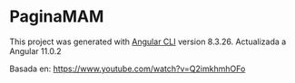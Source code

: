 # PaginaMAM

This project was generated with [Angular CLI](https://github.com/angular/angular-cli) version 8.3.26.
Actualizada a Angular 11.0.2

Basada en:
https://www.youtube.com/watch?v=Q2imkhmhOFo
